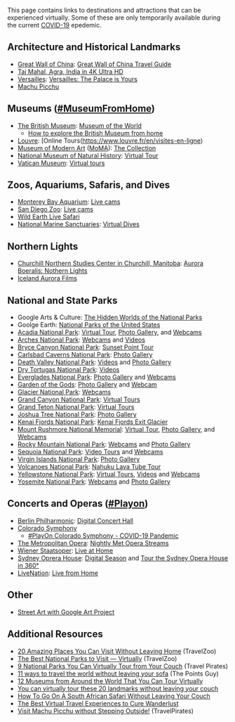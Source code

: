This page contains links to destinations and attractions that can be experienced virtually. Some of these are only temporarily available
during the current [COVID-19](https://www.cdc.gov/coronavirus/2019-nCoV/index.html) epedemic.

## Architecture and Historical Landmarks
* [Great Wall of China](https://www.chinahighlights.com/greatwall/): [Great Wall of China Travel Guide](https://www.thechinaguide.com/destination/great-wall-of-china)
* [Taj Mahal, Agra, India in 4K Ultra HD](https://www.youtube.com/watch?v=665AHTNpf2o)
* [Versailles](http://en.chateauversailles.fr/): [Versailles: The Palace is Yours](https://artsandculture.google.com/project/versailles)
* [Machu Picchu](https://artsandculture.google.com/streetview/santuario-historico-de-machu-picchu-casa-de-los-nobles/aQFExMrHgP-cnQ) 

## Museums ([#MuseumFromHome](https://twitter.com/hashtag/museumfromhome?lang=en))
* [The British Museum](https://blog.britishmuseum.org/): [Museum of the World](https://britishmuseum.withgoogle.com/)
  * [How to explore the British Museum from home](https://blog.britishmuseum.org/how-to-explore-the-british-museum-from-home/)
* [Louvre](https://www.louvre.fr/en): [Online Tours(https://www.louvre.fr/en/visites-en-ligne)
* [Museum of Modern Art](https://www.moma.org/) ([MoMA](https://artsandculture.google.com/partner/moma-the-museum-of-modern-art)): [The Collection](https://www.moma.org/collection/)
* [National Museum of Natural History](https://naturalhistory.si.edu/): [Virtual Tour](https://naturalhistory.si.edu/visit/virtual-tour)
* [Vatican Museum](http://www.museivaticani.va/content/museivaticani/en.html): [Virtual tours](http://www.museivaticani.va/content/museivaticani/en/collezioni/musei/tour-virtuali-elenco.1.html)

## Zoos, Aquariums, Safaris, and Dives
* [Monterey Bay Aquarium](https://www.montereybayaquarium.org/): [Live cams](https://www.montereybayaquarium.org/animals/live-cams)
* [San Diego Zoo](https://animals.sandiegozoo.org/): [Live cams](https://animals.sandiegozoo.org/live-cams)
* [Wild Earth Live Safari](https://www.facebook.com/WildEarthLIVE/videos/904091053345547/)
* [National Marine Sanctuaries](https://sanctuaries.noaa.gov/): [Virtual Dives](https://sanctuaries.noaa.gov/vr/)

## Northern Lights
* [Churchill Northern Studies Center in Churchill, Manitoba](https://churchillscience.ca/): [Aurora Boeralis: Nothern Lights](https://explore.org/livecams/aurora-borealis-northern-lights/northern-lights-cam)
* [Iceland Aurora Films](https://vimeo.com/icelandaurorafilms/about)

## National and State Parks
* Google Arts & Culture: [The Hidden Worlds of the National Parks](https://artsandculture.withgoogle.com/en-us/national-parks-service/)
* Goolge Earth: [National Parks of the United States](https://earth.google.com/web/data=CiQSIhIgMzVhNjc1YmQ0NjVjMTFlOTg0Yjg1NTMyNWRjMDk2MzQ)
* [Acadia National Park](https://www.nps.gov/acad/index.htm): [Virtual Tour](https://www.nps.gov/acad/learn/photosmultimedia/virtualtour.htm), [Photo Gallery](https://www.nps.gov/acad/learn/photosmultimedia/photogallery.htm), and [Webcams](https://www.nps.gov/acad/learn/photosmultimedia/webcams.htm)
* [Arches National Park](https://www.nps.gov/arch/index.htm): [Webcams](https://www.nps.gov/arch/learn/photosmultimedia/webcams.htm) and [Videos](https://www.nps.gov/arch/learn/photosmultimedia/multimedia.htm)
* [Bryce Canyon National Park](https://www.nps.gov/brca/index.htm): [Sunset Point Tour](https://artsandculture.withgoogle.com/en-us/national-parks-service/bryce-canyon/sunset-point-tour)
* [Carlsbad Caverns National Park](https://www.nps.gov/cave/index.htm): [Photo Gallery](https://www.nps.gov/cave/learn/photosmultimedia/photogallery.htm)
* [Death Valley National Park](https://www.nps.gov/deva/index.htm): [Videos](https://www.nps.gov/deva/learn/photosmultimedia/videos.htm) and [Photo Gallery](https://www.nps.gov/deva/learn/photosmultimedia/photogallery.htm)
* [Dry Tortugas National Park](https://www.nps.gov/drto/index.htm): [Videos](https://www.nps.gov/drto/learn/photosmultimedia/videos.htm)
* [Everglades National Park](https://www.nps.gov/ever/index.htm): [Photo Gallery](https://www.nps.gov/ever/learn/photosmultimedia/photogallery.htm) and [Webcams](https://www.nps.gov/ever/learn/photosmultimedia/webcams.htm)
* [Garden of the Gods](https://www.gardenofgods.com/): [Photo Gallery](https://www.gardenofgods.com/your-visit/visit1/gallery) and [Webcam](https://www.gardenofgods.com/your-visit-mobile/live-web-cam)
* [Glacier National Park](https://www.nps.gov/glac/index.htm): [Webcams](https://www.nps.gov/glac/learn/photosmultimedia/webcams.htm)
* [Grand Canyon National Park](https://www.nps.gov/grca/index.htm): [Virtual Tours](https://www.nps.gov/grca/learn/photosmultimedia/virtualtour.htm)
* [Grand Teton National Park](https://www.nps.gov/grte/index.htm): [Virtual Tours](https://www.nps.gov/grte/learn/photosmultimedia/virtualtour.htm)
* [Joshua Tree National Park](https://www.nps.gov/jotr/index.htm): [Photo Gallery](https://www.nps.gov/jotr/learn/photosmultimedia/photogallery.htm)
* [Kenai Fjords National Park](https://www.nps.gov/kefj/index.htm): [Kenai Fjords Exit Glacier](https://artsandculture.withgoogle.com/en-us/national-parks-service/kenai-fjords/exit-glacier-tour)
* [Mount Rushmore National Memorial](https://www.nps.gov/moru/index.htm): [Virtual Tour](https://www.nps.gov/moru/learn/photosmultimedia/virtual-tour.htm), [Photo Gallery](https://www.nps.gov/moru/learn/photosmultimedia/photogallery.htm), and [Webcams](https://www.nps.gov/moru/learn/photosmultimedia/webcams.htm)
* [Rocky Mountain National Park](https://www.nps.gov/romo/index.htm): [Webcams](https://www.nps.gov/romo/learn/photosmultimedia/webcams.htm) and [Photo Gallery](https://www.nps.gov/romo/learn/photosmultimedia/photogallery.htm)
* [Sequoia National Park](https://www.nps.gov/seki/index.htm): [Video Tours](https://www.nps.gov/seki/learn/photosmultimedia/ehike.htm) and [Webcams](https://www.nps.gov/seki/learn/photosmultimedia/webcams.htm)
* [Virgin Islands National Park](https://www.nps.gov/viis/index.htm): [Photo Gallery](https://www.nps.gov/viis/learn/photosmultimedia/photo-gallery.htm) 
* [Volcanoes National Park](https://www.nps.gov/havo/index.htm): [Nahuku Lava Tube Tour](https://artsandculture.withgoogle.com/en-us/national-parks-service/hawaii-volcanoes/nahuku-lava-tube-tour)
* [Yellowstone National Park](https://www.nps.gov/yell/index.htm): [Virtual Tours](https://www.nps.gov/yell/learn/photosmultimedia/virtualtours.htm), [Videos](https://www.nps.gov/yell/learn/photosmultimedia/videos.htm) and [Webcams](https://www.nps.gov/yell/learn/photosmultimedia/webcams.htm)
* [Yosemite National Park](https://www.nps.gov/yose/index.htm): [Webcams](https://www.nps.gov/yose/learn/photosmultimedia/webcams.htm) and [Photo Gallery](https://www.nps.gov/yose/learn/photosmultimedia/photogallery.htm)

## Concerts and Operas ([#Playon](https://twitter.com/hashtag/playon))
* [Berlin Philharmonic](https://www.digitalconcerthall.com/en/home): [Digital Concert Hall](https://www.digitalconcerthall.com/en/live)
* [Colorado Symphony](https://coloradosymphony.org/)
  * [#PlayOn Colorado Symphony - COVID-19 Pandemic](https://www.youtube.com/watch?v=p09hpKAv9Jc)
* [The Metropolitan Opera](https://www.metopera.org/): [Nightly Met Opera Streams](https://www.metopera.org/user-information/nightly-met-opera-streams/)
* [Wiener Staatsoper](https://www.wiener-staatsoper.at/en/): [Live at Home](https://www.staatsoperlive.com/)
* [Sydney Oprera House](https://www.sydneyoperahouse.com/): [Digital Season](https://www.sydneyoperahouse.com/digital.html) and [Tour the Sydney Opera House in 360°](https://www.youtube.com/watch?v=_hunddVoMjo)
* [LiveNation](https://www.livenation.com/): [Live from Home](https://www.livenation.com/livefromhome)

## Other
* [Street Art with Google Art Project](https://streetart.withgoogle.com/en/)


## Additional Resources
* [20 Amazing Places You Can Visit Without Leaving Home](https://www.travelzoo.com/blog/20-amazing-places-you-can-visit-without-leaving-home/) (TravelZoo)
* [The Best National Parks to Visit — Virtually](https://www.travelzoo.com/blog/the-best-national-parks-to-visit-virtually/) (TravelZoo)
* [9 National Parks You Can Virtually Tour from Your Couch](https://www.travelpirates.com/captains-log/9-national-parks-you-can-virtually-tour_12974) (Travel Pirates)
* [11 ways to travel the world without leaving your sofa](https://thepointsguy.com/guide/travel-from-home-virtual-experiences/) (The Points Guy)
* [12 Museums from Around the World That You Can Tour Virtually](https://www.travelandleisure.com/attractions/museums-galleries/museums-with-virtual-tours)
* [You can virtually tour these 20 landmarks without leaving your couch](https://www.msn.com/en-in/lifestyle/travel/you-can-virtually-tour-these-20-landmarks-without-leaving-your-couch)
* [How To Go On A South African Safari Without Leaving Your Couch](https://www.forbes.com/sites/katherineparkermagyar/2020/03/30/how-to-go-on-a-south-african-safari-without-leaving-your-couch/#7120555f777a)
* [The Best Virtual Travel Experiences to Cure Wanderlust](https://www.buzzfeed.com/annahaines/virtual-travel-experiences)
* [Visit Machu Picchu without Stepping Outside!](https://www.travelpirates.com/captains-log/peru-machu-picchu-visit-from-the-sofa_13011) (TravelPirates)
